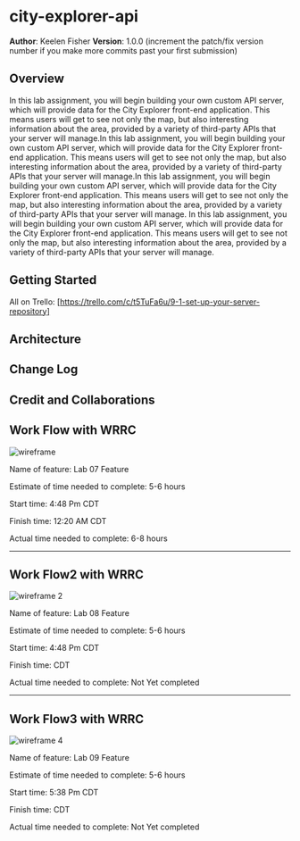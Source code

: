 # city-explorer-api

**Author**: Keelen Fisher
**Version**: 1.0.0 (increment the patch/fix version number if you make more commits past your first submission)

## Overview

In this lab assignment, you will begin building your own custom API server, which will provide data for the City Explorer front-end application. This means users will get to see not only the map, but also interesting information about the area, provided by a variety of third-party APIs that your server will manage.In this lab assignment, you will begin building your own custom API server, which will provide data for the City Explorer front-end application. This means users will get to see not only the map, but also interesting information about the area, provided by a variety of third-party APIs that your server will manage.In this lab assignment, you will begin building your own custom API server, which will provide data for the City Explorer front-end application. This means users will get to see not only the map, but also interesting information about the area, provided by a variety of third-party APIs that your server will manage.
In this lab assignment, you will begin building your own custom API server, which will provide data for the City Explorer front-end application. This means users will get to see not only the map, but also interesting information about the area, provided by a variety of third-party APIs that your server will manage.

## Getting Started

All on Trello: [https://trello.com/c/t5TuFa6u/9-1-set-up-your-server-repository]

## Architecture
<!-- Provide a detailed description of the application design. What technologies (languages, libraries, etc) you're using, and any other relevant design information. -->

## Change Log
<!-- Use this area to document the iterative changes made to your application as each feature is successfully implemented. Use time stamps. Here's an example:

01-01-2001 4:59pm - Application now has a fully-functional express server, with a GET route for the location resource. -->

## Credit and Collaborations

## Work Flow with WRRC

![wireframe](Image%20of%20WRRC%202%20for%20Lab%2007.png)

Name of feature: Lab 07 Feature

Estimate of time needed to complete: 5-6 hours

Start time: 4:48 Pm CDT

Finish time: 12:20 AM CDT

Actual time needed to complete: 6-8 hours

----------------------------------------------------------------------------------------------------------------------

## Work Flow2 with WRRC

![wireframe 2](Image%20of%20WRRC%203%20for%20Lab%2008.png)

Name of feature: Lab 08 Feature

Estimate of time needed to complete: 5-6 hours

Start time: 4:48 Pm CDT

Finish time: CDT

Actual time needed to complete: Not Yet completed

--------------------------------------------------------------------------------

## Work Flow3 with WRRC

![wireframe 4](WRRC%204%20for%20Lab%2009.png)

Name of feature: Lab 09 Feature

Estimate of time needed to complete: 5-6 hours

Start time: 5:38 Pm CDT

Finish time: CDT

Actual time needed to complete: Not Yet completed
